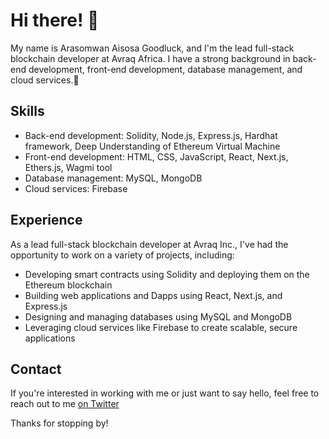 # Hi there! 👋

My name is Arasomwan Aisosa Goodluck, and I'm the lead full-stack blockchain developer at Avraq Africa. I have a strong background in back-end development, front-end development, database management, and cloud services.🔭

## Skills

- Back-end development: Solidity, Node.js, Express.js, Hardhat framework, Deep Understanding of Ethereum Virtual Machine
- Front-end development: HTML, CSS, JavaScript, React, Next.js, Ethers.js, Wagmi tool
- Database management: MySQL, MongoDB
- Cloud services: Firebase

## Experience

As a lead full-stack blockchain developer at Avraq Inc., I've had the opportunity to work on a variety of projects, including:

- Developing smart contracts using Solidity and deploying them on the Ethereum blockchain
- Building web applications and Dapps using React, Next.js, and Express.js
- Designing and managing databases using MySQL and MongoDB
- Leveraging cloud services like Firebase to create scalable, secure applications

## Contact

If you're interested in working with me or just want to say hello, feel free to reach out to me [on Twitter](https://twitter.com/Aiseluck)

Thanks for stopping by!
